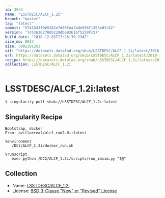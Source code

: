 ```yaml
---
id: 3944
name: "LSSTDESC/ALCF_1.2i"
branch: "master"
tag: "latest"
commit: "5741843f9e5382e7d39fea2bde926f1355edfc62"
version: "7cb36262780b228dba92616f5229fc57"
build_date: "2018-12-03T17:26:30.234Z"
size_mb: 8037
size: 3892191263
sif: "https://datasets.datalad.org/shub/LSSTDESC/ALCF_1.2i/latest/2018-12-03-5741843f-7cb36262/7cb36262780b228dba92616f5229fc57.simg"
url: https://datasets.datalad.org/shub/LSSTDESC/ALCF_1.2i/latest/2018-12-03-5741843f-7cb36262/
recipe: https://datasets.datalad.org/shub/LSSTDESC/ALCF_1.2i/latest/2018-12-03-5741843f-7cb36262/Singularity
collection: LSSTDESC/ALCF_1.2i
---
```


# LSSTDESC/ALCF_1.2i:latest

```bash
$ singularity pull shub://LSSTDESC/ALCF_1.2i:latest
```

## Singularity Recipe

```singularity
Bootstrap: docker
From: avillarreal/alcf_run2.0i:latest

%environment
   /DC2/ALCF_1.2i/docker_run.sh

%runscript
   exec python /DC2/ALCF_1.2i/scripts/run_imsim.py "$@"
```

## Collection

 - Name: [LSSTDESC/ALCF_1.2i](https://github.com/LSSTDESC/ALCF_1.2i)
 - License: [BSD 3-Clause "New" or "Revised" License](https://api.github.com/licenses/bsd-3-clause)

